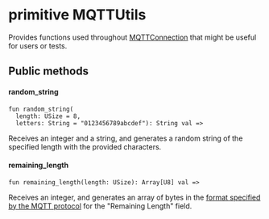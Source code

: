 # primitive MQTTUtils

Provides functions used throughout
[MQTTConnection](//classes/actor-mqttconnection.md)
that might be useful for users or tests.

## Public methods

#### random\_string

```pony
fun random_string(
  length: USize = 8,
  letters: String = "0123456789abcdef"): String val =>
```

Receives an integer and a string, and generates a random string of the
specified length with the provided characters.

#### remaining\_length

```pony
fun remaining_length(length: USize): Array[U8] val =>
```

Receives an integer, and generates an array of bytes in the
[format specified by the MQTT protocol](http://docs.oasis-open.org/mqtt/mqtt/v3.1.1/os/mqtt-v3.1.1-os.html#_Toc398718023)
for the "Remaining Length" field.
